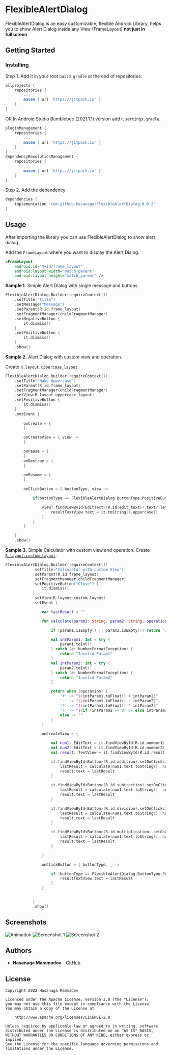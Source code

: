 # FlexibleAlertDialog
FlexibleAlertDialog is an easy customizable, flexible Android Library, helps you to show Alert Dialog inside any View (FrameLayout) **not just in fullscreen**.

## Getting Started
### Installing

Step 1. Add it in your root ```build.gradle``` at the end of repositories:
```gradle
allprojects {
    repositories {
        ...
        maven { url 'https://jitpack.io' }
    }
}
```
OR
In Android Studio Bumblebee (2021.1.1) version add it ```settings.gradle```.
```gradle
pluginManagement {
    repositories {
        ...
        maven { url 'https://jitpack.io' }
    }
}
dependencyResolutionManagement {
    repositories {
        ...
        maven { url 'https://jitpack.io' }
    }
}
```

Step 2. Add the dependency
```gradle
dependencies {
    implementation 'com.github.hasanaga:FlexibleAlertDialog:0.0.2'
}
```

## Usage
After importing the library you can use FlexibleAlertDialog to show alert dialog.

Add the ```FrameLayout``` where you want to display the Alert Dialog.
```xml
<FrameLayout
    android:id="@+id/frame_layout"
    android:layout_width="match_parent"
    android:layout_height="match_parent" />
```

**Sample 1.** Simple Alert Dialog with single message and buttons.
```kotlin
FlexibleAlertDialog.Builder(requireContext())
    .setTitle("Title")
    .setMessage("Message")
    .setParent(R.id.frame_layout)
    .setFragmentManager(childFragmentManager)
    .setNegativeButton {
        it.dismiss()
    }
    .setPositiveButton {
        it.dismiss()
    }
    .show()
```

**Sample 2.** Alert Dialog with custom view and operation.

Create  [```R.layout.uppercase_layout```](sample/src/main/res/layout/uppercase_layout.xml).


```kotlin
FlexibleAlertDialog.Builder(requireContext())
    .setTitle("Make Uppercase")
    .setParent(R.id.frame_layout)
    .setFragmentManager(childFragmentManager)
    .setView(R.layout.uppercase_layout)
    .setPositiveButton {
        it.dismiss()
    }
    .setEvent {
    
        onCreate = {
        }

        onCreateView = { view ->
        }

        onPause = {
        }
        onDestroy = {
        }

        onResume = {
        }
        
        onClickButton = { buttonType, view ->

            if(buttonType == FlexibleAlertDialog.ButtonType.PositiveButton){

                view?.findViewById<EditText>(R.id.edit_text)?.text?.let {
                    resultTextView.text = it.toString().uppercase()
                }
            }
        }

    }
    .show()
```

**Sample 3.** Simple Calculator with custom view and operation.
Create  [```R.layout.custom_layout```](sample/src/main/res/layout/custom_layout.xml).
```kotlin
FlexibleAlertDialog.Builder(requireContext())
            .setTitle("Calculator with custom View")
            .setParent(R.id.frame_layout)
            .setFragmentManager(childFragmentManager)
            .setPositiveButton("Close") {
                it.dismiss()
            }
            .setView(R.layout.custom_layout)
            .setEvent {

                var lastResult = ""

                fun calculate(param1: String, param2: String, operation: Char): String {

                    if (param1.isEmpty() || param2.isEmpty()) return "Invalid params";

                    val intParam1: Int = try {
                        param1.toInt()
                    } catch (e: NumberFormatException) {
                        return "Invalid Param1"
                    }
                    val intParam2: Int = try {
                        param2.toInt()
                    } catch (e: NumberFormatException) {
                        return "Invalid Param2"
                    }

                    return when (operation) {
                        '+' -> "${intParam1.toFloat() + intParam2}"
                        '-' -> "${intParam1.toFloat() - intParam2}"
                        '*' -> "${intParam1.toFloat() * intParam2}"
                        '/' -> "${if (intParam2 == 0) 0F else intParam1.toFloat() / intParam2}"
                        else -> ""
                    }
                }

                onCreateView = {

                    val num1: EditText = it.findViewById(R.id.number1);
                    val num2: EditText = it.findViewById(R.id.number2);
                    val result: TextView = it.findViewById(R.id.result);

                    it.findViewById<Button>(R.id.addition).setOnClickListener {
                        lastResult = calculate(num1.text.toString(), num2.text.toString(), '+')
                        result.text = lastResult
                    }

                    it.findViewById<Button>(R.id.subtraction).setOnClickListener {
                        lastResult = calculate(num1.text.toString(), num2.text.toString(), '-')
                        result.text = lastResult
                    }

                    it.findViewById<Button>(R.id.division).setOnClickListener {
                        lastResult = calculate(num1.text.toString(), num2.text.toString(), '/')
                        result.text = lastResult
                    }

                    it.findViewById<Button>(R.id.multiplication).setOnClickListener {
                        lastResult = calculate(num1.text.toString(), num2.text.toString(), '*')
                        result.text = lastResult
                    }

                }

                onClickButton = { buttonType, _ ->

                    if (buttonType == FlexibleAlertDialog.ButtonType.PositiveButton) {
                        resultTextView.text = lastResult
                    }
                }


            }
            .show()
```


## Screenshots
![Animation](/docs/animation.gif)
![Screenshot 1](/docs/screenshot_1.png) ![Screenshot 2](/docs/screenshot_2.png)

## Authors

* **Hasanaga Mammadov** -  [GitHub](https://github.com/hasanaga)


## License

```
Copyright 2022 Hasanaga Mammadov

Licensed under the Apache License, Version 2.0 (the "License");
you may not use this file except in compliance with the License.
You may obtain a copy of the License at

    http://www.apache.org/licenses/LICENSE-2.0

Unless required by applicable law or agreed to in writing, software
distributed under the License is distributed on an "AS IS" BASIS,
WITHOUT WARRANTIES OR CONDITIONS OF ANY KIND, either express or implied.
See the License for the specific language governing permissions and
limitations under the License.
```
